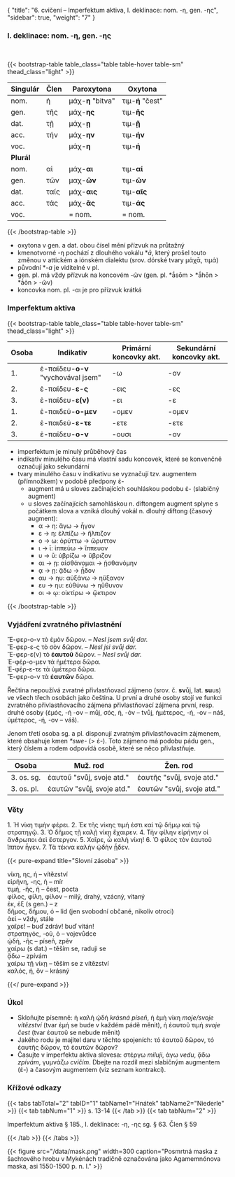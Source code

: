 {
    "title": "6. cvičení – lmperfektum aktiva, I. deklinace: nom. -η, gen. -ης",
    "sidebar": true,
    "weight": "7"
}

### I. deklinace: nom. -η, gen. -ης 

</br>

{{< bootstrap-table table_class="table table-hover table-sm" thead_class="light" >}}

| Singulár   | Člen | Paroxytona        | Oxytona          |
| ---------- | ---- | ----------------- | ---------------- |
| nom.       | ἡ    | μάχ-__η__ "bitva" | τιμ-**ή** "čest" |
| gen.       | τῆς  | μάχ-**ης**        | τιμ-**ῆς**       |
| dat.       | τῇ   | μάχ-__ῃ__         | τιμ-**ῇ**        |
| acc.       | τήν  | μάχ-__ην__        | τιμ-**ήν**       |
| voc.       |      | μάχ-__η__         | τιμ-**ή**        |
| **Plurál** |      |                   |                  |
| nom.       | αἱ   | μάχ-**αι**        | τιμ-**αί**       |
| gen.       | τῶν  | μαχ-**ῶν**        | τιμ-**ῶν**       |
| dat.       | ταῖς | μάχ-**αις**       | τιμ-**αῖς**      |
| acc.       | τάς  | μάχ-**ᾱς**        | τιμ-**άς**       |
| voc.       |      | = nom.            | = nom.           |

{{< /bootstrap-table >}}

- oxytona v gen. a dat. obou čísel mění přízvuk na průtažný 
- kmenotvorné -η pochází z dlouhého vokálu **ā*, který prošel touto změnou v attickém a iónském dialektu (srov. dórské tvary μάχᾱ, τιμά)
- původní **-a* je viditelné v pl. 
- gen. pl. má vždy přízvuk na koncovém -ῶν (gen. pl. *ā́sōm > *ā́hōn > *ā́ōn > -ῶν)
- koncovka nom. pl. -αι je pro přízvuk krátká 



### Imperfektum aktiva



{{< bootstrap-table table_class="table table-hover table-sm" thead_class="light" >}}

| Osoba | Ιndikativ                          | Primární koncovky akt. | Sekundární koncovky akt. |
| ----- | ---------------------------------- | ---------------------- | ------------------------ |
| 1.    | ἐ-παίδευ-**ο-ν** "vychovával jsem" | -ω                     | -ον                      |
| 2.    | ἐ-παίδευ-**ε-ς**                   | -εις                   | -ες                      |
| 3.    | ἐ-παίδευ-**ε(ν)**                  | -ει                    | -ε                       |
| 1.    | ἐ-παιδεύ-**ο-μεν**                 | -ομεν                  | -ομεν                    |
| 2.    | ἐ-παιδεύ-**ε-τε**                  | -ετε                   | -ετε                     |
| 3.    | ἐ-παίδευ-**ο-ν**                   | -ουσι                  | -ον                      |

- imperfektum je minulý průběhový čas
- indikativ minulého času má vlastní sadu koncovek, které se konvenčně označují jako sekundární 
- tvary minulého času v indikativu se vyznačují tzv. augmentem (přímnožkem) v podobě předpony ἐ- 
  - augment má u sloves začínajících souhláskou podobu ἐ- (slabičný augment)
  - u sloves začínajících samohláskou n. diftongem augment splyne s počátkem slova a vzniká dlouhý vokál n. dlouhý diftong (časový augment): 
    - α → η: ἄγω → ἦγον 
    - ε → η: ἐλπίζω → ἤλπιζον
    - ο → ω: ὀρύττω → ὤρυττον
    - ι → ῑ: ἱππεύω → ἵππευον
    - υ → ῡ: ὑβρίζω → ὕβριζον
    - αι → ῃ: αἰσθάνομαι → ᾐσθανόμην
    - ᾳ → ῃ: ᾄδω → ᾖδον
    - αυ → ηυ: αὐξάνω → ηὔξανον
    - ευ → ηυ: εὐθύνω → ηὔθυνον
    - οι → ῳ: οἰκτίρω → ᾤκτιρον

{{< /bootstrap-table >}}

### Vyjádření zvratného přivlastnění 

Ἔ-φερ-ο-ν τὸ ἐμὸν δῶρον. – _Nesl jsem svůj dar._  
Ἔ-φερ-ε-ς τὸ σὸν δῶρον. – _Nesl jsi svůj dar._  
Ἔ-φερ-ε(ν) τὸ **ἑαυτοῦ** δῶρον. – _Nesl svůj dar._   
Ἐ-φέρ-ο-μεν τὰ ἡμέτερα δῶρα.  
Ἐ-φέρ-ε-τε τὰ ὑμέτερα δῶρα.  
Ἔ-φερ-ο-ν τὰ **ἑαυτῶν** δῶρα.  

Řečtina nepoužívá zvratné přivlastňovací zájmeno (srov. č. **sv**ůj, lat. **su**us) ve všech třech osobách jako čeština. U první a druhé osoby stojí ve funkci zvratného přivlastňovacího zájmena přivlastňovací zájmena první, resp. druhé osoby (ἐμός, -ή  -ον – můj, σός, ή, -όν – tvůj, ἡμέτερος, -ή, -ον – náš, ὑμέτερος, -ή, -ον – váš).   

Jenom třetí osoba sg. a pl. disponují zvratným přivlastňovacím zájmenem, které obsahuje kmen _*swe-_ (> ἑ-). Toto zájmeno má podobu pádu gen., který číslem a rodem odpovídá osobě, které se něco přivlastňuje. 

 

| Osoba      | Muž. rod                  | Žen. rod                  |
| ---------- | ------------------------- | ------------------------- |
| 3. os. sg. | ἑαυτοῦ "svůj, svoje atd." | ἑαυτῆς "svůj, svoje atd." |
| 3. os. pl. | ἑαυτῶν "svůj, svoje atd." | ἑαυτῶν "svůj, svoje atd." |

 

### Věty

1\. Ἡ νίκη τιμὴν φέρει. 2. Ἐκ τῆς νίκης τιμή ἐστι καὶ τῷ δήμῳ καὶ τῷ στρατηγῷ. 3. Ὁ δῆμος τῇ καλῇ νίκῃ ἔχαιρεν. 4. Τὴν φίλην εἰρήνην οἱ ἄνϑρωποι ἀεὶ ἔστεργον. 5. Χαῖρε, ὦ καλὴ νίκη! 6. Ὁ φίλος τὸν
ἑαυτοῦ ἵππον ἦγεν. 7. Τὰ τέκνα καλὴν ᾠδὴν ᾖδεν.

{{< pure-expand title="Slovní zásoba" >}}     

νίκη, ης, ἡ – vítězství   
εἰρήνη, -ης, ἡ – mír  
τιμή, -ῆς, ἡ – čest, pocta   
φίλος, φίλη, φίλον – milý, drahý, vzácný, vítaný   
ἐκ, ἐξ (s gen.) – z   
δῆμος, δήμου, ὁ – lid (jen svobodní občané, nikoliv otroci)  
ἀεί – vždy, stále  
χαῖρε! – buď zdráv! buď vítán!  
στρατηγός, -οῦ, ὁ – vojevůdce   
ᾠδή, -ῆς – píseň, zpěv  
χαίρω (s dat.) – těším se, raduji se   
ᾄδω – zpívám  
χαίρω τῇ νίκῃ – těším se z vítězství   
καλός, ἡ, ὄν – krásný

{{</ pure-expand >}}



### Úkol

- Skloňujte písemně: ἡ καλὴ ᾠδή _krásná píseň_, ἡ ἐμὴ νίκη _moje/svoje vítězství_ (tvar ἐμή se bude v každém pádě měnit),  ἡ ἑαυτοῦ τιμή _svoje čest_ (tvar ἑαυτοῦ se nebude měnit)
- Jakého rodu je majitel daru v těchto spojeních: τό ἑαυτοῦ δῶρον, τό ἑαυτῆς δῶρον, τό ἑαυτῶν δῶρον? 
- Časujte v imperfektu aktiva slovesa: στέργω _miluji_, ἀγω _vedu_, ᾄδω _zpívám_, γυμνάζω _cvičím_. Dbejte na rozdíl mezi slabičným augmentem (ἐ-) a časovým augmentem (viz seznam kontrakcí). 



### Křížové odkazy

{{< tabs tabTotal="2" tabID="1" tabName1="Hnátek" tabName2="Niederle" >}}
{{< tab tabNum="1" >}}
s. 13-14
{{< /tab >}}
{{< tab tabNum="2" >}}

Imperfektum aktiva § 185., I. deklinace: -η, -ης sg. § 63. Člen § 59

{{< /tab >}}
{{< /tabs >}}

{{< figure src="/data/mask.png" width=300 caption="Posmrtná maska z šachtového hrobu v Mykénách tradičně označována jako Agamemnónova maska, asi 1550-1500 p. n. l." >}}